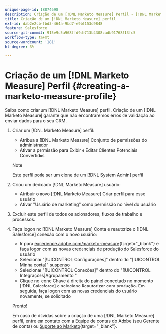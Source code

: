 ```yaml
---
unique-page-id: 18874698
description: Criação de um [!DNL Marketo Measure] Perfil - [!DNL Marketo Measure]
title: Criação de um [!DNL Marketo Measure] perfil
exl-id: dab2e2cb-fbd3-464a-9bd7-e9bf153d9848
feature: Salesforce
source-git-commit: 915e9c5a968ffd9de713b4308cadb91768613fc5
workflow-type: tm+mt
source-wordcount: '181'
ht-degree: 3%

---
```


# Criação de um [!DNL Marketo Measure] Perfil {#creating-a-marketo-measure-profile}

Saiba como criar um [!DNL Marketo Measure] perfil. Criação de um [!DNL Marketo Measure] garante que não encontraremos erros de validação ao enviar dados para o seu CRM.

1. Criar um [!DNL Marketo Measure] perfil:

   * Atribua a [!DNL Marketo Measure] Conjunto de permissões do administrador
   * Ativar a permissão para Exibir e Editar Clientes Potenciais Convertidos

   >[!NOTE]
   >
   >Este perfil pode ser um clone de um [!DNL System Admin] perfil

1. Criou um dedicado [!DNL Marketo Measure] usuário:

   * Atribuir o novo [!DNL Marketo Measure] Criar perfil para esse usuário
   * Ativar &quot;Usuário de marketing&quot; como permissão no nível do usuário

1. Excluir este perfil de todos os acionadores, fluxos de trabalho e processos.
1. Faça logon no [!DNL Marketo Measure] Conta e reautorize o [!DNL Salesforce] conexão com o novo usuário:

   * Ir para [experience.adobe.com/marketo-measure](https://experience.adobe.com/marketo-measure){target="_blank"} e faça logon com as novas credenciais de produção do Salesforce do usuário
   * Selecionar &quot;[!UICONTROL Configurações]&quot; dentro do &quot;[!UICONTROL Minha conta]&quot; suspenso
   * Selecionar &quot;[!UICONTROL Conexões]&quot; dentro do &quot;[!UICONTROL Integrações]Agrupamento &quot;
   * Clique no ícone Chave à direita do painel conectado no momento [!DNL Salesforce] e selecione Reautorizar com produção. Em seguida, faça logon com as novas credenciais do usuário novamente, se solicitado

   Pronto!

   Em caso de dúvidas sobre a criação de uma [!DNL Marketo Measure] perfil, entre em contato com a Equipe de contas do Adobe (seu Gerente de conta) ou [Suporte ao Marketo](https://nation.marketo.com/t5/support/ct-p/Support){target="_blank"}.
